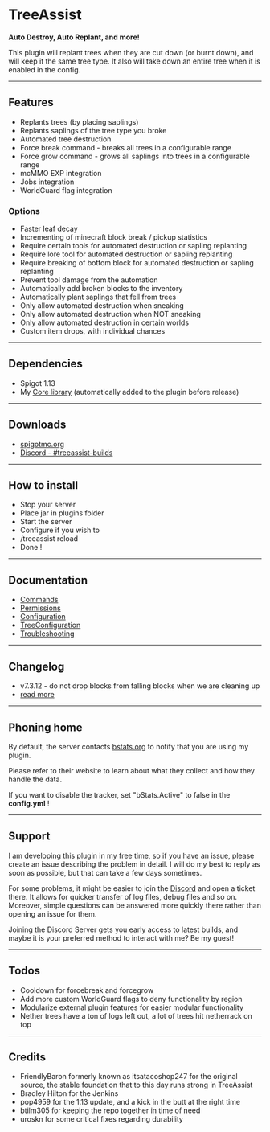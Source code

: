 # TreeAssist

**Auto Destroy, Auto Replant, and more!**

This plugin will replant trees when they are cut down (or burnt down), and will keep it the same tree type.
It also will take down an entire tree when it is enabled in the config.

***

## Features

- Replants trees (by placing saplings)
- Replants saplings of the tree type you broke
- Automated tree destruction
- Force break command - breaks all trees in a configurable range
- Force grow command - grows all saplings into trees in a configurable range
- mcMMO EXP integration
- Jobs integration
- WorldGuard flag integration

### Options

- Faster leaf decay
- Incrementing of minecraft block break / pickup statistics
- Require certain tools for automated destruction or sapling replanting
- Require lore tool for automated destruction or sapling replanting
- Require breaking of bottom block for automated destruction or sapling replanting
- Prevent tool damage from the automation
- Automatically add broken blocks to the inventory
- Automatically plant saplings that fell from trees
- Only allow automated destruction when sneaking
- Only allow automated destruction when NOT sneaking
- Only allow automated destruction in certain worlds
- Custom item drops, with individual chances

***

## Dependencies

- Spigot 1.13
- My [Core library](https://github.com/slipcor/Core) (automatically added to the plugin before release)

***

## Downloads

- [spigotmc.org](https://www.spigotmc.org/resources/treeassist.67436/)
- [Discord - #treeassist-builds](https://discord.gg/kZzmAqzQ9j)


***

## How to install

- Stop your server
- Place jar in plugins folder
- Start the server
- Configure if you wish to
- /treeassist reload
- Done !

***

## Documentation

- [Commands](doc/commands.md)
- [Permissions](doc/permissions.md)
- [Configuration](doc/configuration.md)
- [TreeConfiguration](doc/treeconfig.md)
- [Troubleshooting](doc/troubleshooting.md)

***

## Changelog

- v7.3.12 - do not drop blocks from falling blocks when we are cleaning up
- [read more](doc/changelog.md)

***

## Phoning home

By default, the server contacts [bstats.org](https://bstats.org) to notify that you are using my plugin.

Please refer to their website to learn about what they collect and how they handle the data.

If you want to disable the tracker, set "bStats.Active" to false in the __config.yml__ !

***

## Support

I am developing this plugin in my free time, so if you have an issue, please create an issue describing the problem in detail. I will do my best to reply as soon as possible, but that can take a few days sometimes.

For some problems, it might be easier to join the [Discord](https://discord.gg/DSNfjYA) and open a ticket there. It allows for quicker transfer of log files, debug files and so on. Moreover, simple questions can be answered more quickly there rather than opening an issue for them.

Joining the Discord Server gets you early access to latest builds, and maybe it is your preferred method to interact with me? Be my guest!

***

## Todos

* Cooldown for forcebreak and forcegrow
* Add more custom WorldGuard flags to deny functionality by region
* Modularize external plugin features for easier modular functionality 
* Nether trees have a ton of logs left out, a lot of trees hit netherrack on top

***

## Credits

- FriendlyBaron formerly known as itsatacoshop247 for the original source, the stable foundation that to this day runs strong in TreeAssist
- Bradley Hilton for the Jenkins
- pop4959 for the 1.13 update, and a kick in the butt at the right time
- btilm305 for keeping the repo together in time of need
- uroskn for some critical fixes regarding durability

